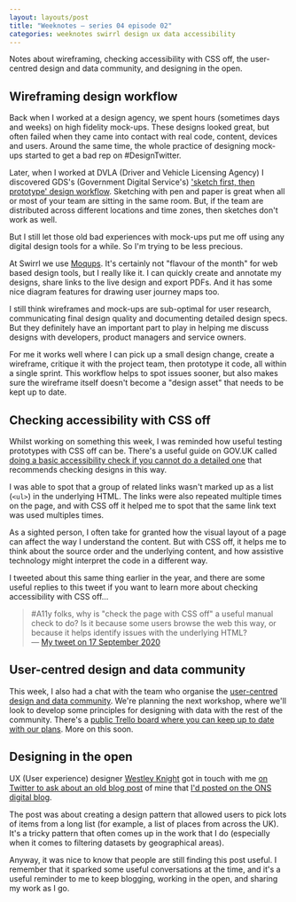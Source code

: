 ```yaml
---
layout: layouts/post
title: "Weeknotes – series 04 episode 02"
categories: weeknotes swirrl design ux data accessibility
---
```


<p>Notes about wireframing, checking accessibility with CSS off, the user-centred design and data community, and designing in the open.</p>

## Wireframing design workflow

Back when I worked at a design agency, we spent hours (sometimes days and weeks) on high fidelity mock-ups. These designs looked great, but often failed when they came into contact with real code, content, devices and users. Around the same time, the whole practice of designing mock-ups started to get a bad rep on #DesignTwitter.

Later, when I worked at DVLA (Driver and Vehicle Licensing Agency) I discovered GDS's (Government Digital Service's) ['sketch first, then prototype' design workflow](https://designnotes.blog.gov.uk/2014/10/13/how-designers-prototype-at-gds/). Sketching with pen and paper is great when all or most of your team are sitting in the same room. But, if the team are distributed across different locations and time zones, then sketches don't work as well.

But I still let those old bad experiences with mock-ups put me off using any digital design tools for a while. So I'm trying to be less precious.

At Swirrl we use [Moqups](https://moqups.com/). It's certainly not "flavour of the month" for web based design tools, but I really like it. I can quickly create and annotate my designs, share links to the live design and export PDFs. And it has some nice diagram features for drawing user journey maps too.

I still think wireframes and mock-ups are sub-optimal for user research, communicating final design quality and documenting detailed design specs. But they definitely have an important part to play in helping me discuss designs with developers, product managers and service owners.

For me it works well where I can pick up a small design change, create a wireframe, critique it with the project team, then prototype it code, all within a single sprint. This workflow helps to spot issues sooner, but also makes sure the wireframe itself doesn't become a "design asset" that needs to be kept up to date.

## Checking accessibility with CSS off

Whilst working on something this week, I was reminded how useful testing prototypes with CSS off can be. There's a useful guide on GOV.UK called [doing a basic accessibility check if you cannot do a detailed one](https://www.gov.uk/government/publications/doing-a-basic-accessibility-check-if-you-cant-do-a-detailed-one/doing-a-basic-accessibility-check-if-you-cant-do-a-detailed-one#check-pages-are-usable-when-stylesheets-are-disabled) that recommends checking designs in this way.

I was able to spot that a group of related links wasn't marked up as a list (`<ul>`) in the underlying HTML. The links were also repeated multiple times on the page, and with CSS off it helped me to spot that the same link text was used multiples times.

As a sighted person, I often take for granted how the visual layout of a page can affect the way I understand the content. But with CSS off, it helps me to think about the source order and the underlying content, and how assistive technology might interpret the code in a different way.

I tweeted about this same thing earlier in the year, and there are some useful replies to this tweet if you want to learn more about checking accessibility with CSS off…

> #A11y folks, why is "check the page with CSS off" a useful manual check to do? Is it because some users browse the web this way, or because it helps identify issues with the underlying HTML?<br>— [My tweet on 17 September 2020](https://twitter.com/benjystanton/status/1306521869017919488)

## User-centred design and data community

This week, I also had a chat with the team who organise the [user-centred design and data community](https://designnotes.blog.gov.uk/2020/10/05/introducing-the-user-centred-design-and-data-community/). We're planning the next workshop, where we'll look to develop some principles for designing with data with the rest of the community. There's a [public Trello board where you can keep up to date with our plans](https://trello.com/b/C48j9WTM/user-centred-design-ucd-data-in-government-community-public-board). More on this soon.

## Designing in the open

UX (User experience) designer [Westley Knight](https://twitter.com/westleyknight) got in touch with me [on Twitter to ask about an old blog post](https://twitter.com/westleyknight/status/1322131922026377216) of mine that [I'd posted on the ONS digital blog](https://digitalblog.ons.gov.uk/2017/08/15/picking-things-from-a-long-list/).

The post was about creating a design pattern that allowed users to pick lots of items from a long list (for example, a list of places from across the UK). It's a tricky pattern that often comes up in the work that I do (especially when it comes to filtering datasets by geographical areas).

Anyway, it was nice to know that people are still finding this post useful. I remember that it sparked some useful conversations at the time, and it's a useful reminder to me to keep blogging, working in the open, and sharing my work as I go.